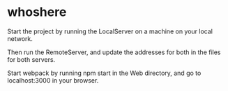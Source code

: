 # whoshere

Start the project by running the LocalServer on a machine on your local network.

Then run the RemoteServer, and update the addresses for both in the files for both servers.

Start webpack by running npm start in the Web directory, and go to localhost:3000 in your browser.

